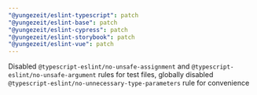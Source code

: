 ```yaml
---
"@yungezeit/eslint-typescript": patch
"@yungezeit/eslint-base": patch
"@yungezeit/eslint-cypress": patch
"@yungezeit/eslint-storybook": patch
"@yungezeit/eslint-vue": patch
---
```


Disabled `@typescript-eslint/no-unsafe-assignment` and `@typescript-eslint/no-unsafe-argument` rules for test files, globally disabled `@typescript-eslint/no-unnecessary-type-parameters` rule for convenience
